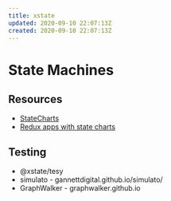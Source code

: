 ```yaml
---
title: xstate
updated: 2020-09-10 22:07:13Z
created: 2020-09-10 22:07:13Z
---
```


# State Machines
## Resources
* [StateCharts](https://statecharts.github.io/)
* [Redux apps with state charts](https://www.freecodecamp.org/news/how-to-model-the-behavior-of-redux-apps-using-statecharts-5e342aad8f66/)
## Testing
* @xstate/tesy
* simulato - gannettdigital.github.io/simulato/
* GraphWalker - graphwalker.github.io
